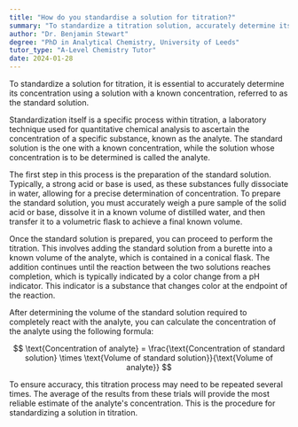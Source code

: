 ```yaml
---
title: "How do you standardise a solution for titration?"
summary: "To standardize a titration solution, accurately determine its concentration by using a substance with a known concentration. This ensures reliable and consistent results in titration experiments."
author: "Dr. Benjamin Stewart"
degree: "PhD in Analytical Chemistry, University of Leeds"
tutor_type: "A-Level Chemistry Tutor"
date: 2024-01-28
---
```


To standardize a solution for titration, it is essential to accurately determine its concentration using a solution with a known concentration, referred to as the standard solution.

Standardization itself is a specific process within titration, a laboratory technique used for quantitative chemical analysis to ascertain the concentration of a specific substance, known as the analyte. The standard solution is the one with a known concentration, while the solution whose concentration is to be determined is called the analyte.

The first step in this process is the preparation of the standard solution. Typically, a strong acid or base is used, as these substances fully dissociate in water, allowing for a precise determination of concentration. To prepare the standard solution, you must accurately weigh a pure sample of the solid acid or base, dissolve it in a known volume of distilled water, and then transfer it to a volumetric flask to achieve a final known volume.

Once the standard solution is prepared, you can proceed to perform the titration. This involves adding the standard solution from a burette into a known volume of the analyte, which is contained in a conical flask. The addition continues until the reaction between the two solutions reaches completion, which is typically indicated by a color change from a pH indicator. This indicator is a substance that changes color at the endpoint of the reaction.

After determining the volume of the standard solution required to completely react with the analyte, you can calculate the concentration of the analyte using the following formula:

$$
\text{Concentration of analyte} = \frac{\text{Concentration of standard solution} \times \text{Volume of standard solution}}{\text{Volume of analyte}}
$$

To ensure accuracy, this titration process may need to be repeated several times. The average of the results from these trials will provide the most reliable estimate of the analyte's concentration. This is the procedure for standardizing a solution in titration.
    